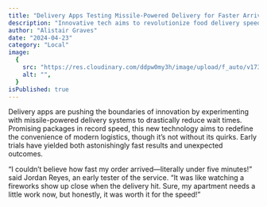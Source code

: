 ```yaml
---
title: "Delivery Apps Testing Missile-Powered Delivery for Faster Arrival"
description: "Innovative tech aims to revolutionize food delivery speed with cutting-edge propulsion systems."
author: "Alistair Graves"
date: "2024-04-23"
category: "Local"
image:
  {
    src: "https://res.cloudinary.com/ddpw0my3h/image/upload/f_auto/v1736553693/missle_mkg4gh.webp",
    alt: "",
  }
isPublished: true
---
```


Delivery apps are pushing the boundaries of innovation by experimenting with missile-powered delivery systems to drastically reduce wait times. Promising packages in record speed, this new technology aims to redefine the convenience of modern logistics, though it’s not without its quirks. Early trials have yielded both astonishingly fast results and unexpected outcomes.

“I couldn’t believe how fast my order arrived—literally under five minutes!” said Jordan Reyes, an early tester of the service. “It was like watching a fireworks show up close when the delivery hit. Sure, my apartment needs a little work now, but honestly, it was worth it for the speed!”